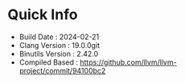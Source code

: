 # Quick Info
* Build Date : 2024-02-21
* Clang Version : 19.0.0git
* Binutils Version : 2.42.0
* Compiled Based : https://github.com/llvm/llvm-project/commit/94100bc2

